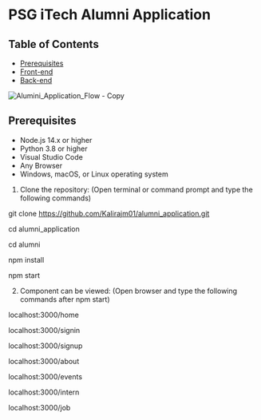# PSG iTech Alumni Application

## Table of Contents

- [Prerequisites](#Prerequisites)
- [Front-end](#Front-end)
- [Back-end](#Back-end)


![Alumini_Application_Flow  - Copy](https://github.com/user-attachments/assets/2cfa6a10-099e-48fb-8430-edfd930e6445)


## Prerequisites

- Node.js 14.x or higher
- Python 3.8 or higher
- Visual Studio Code
- Any Browser
- Windows, macOS, or Linux operating system

1. Clone the repository:
   (Open terminal or command prompt and type the following commands)

git clone https://github.com/Kalirajm01/alumni_application.git

cd alumni_application

cd alumni

npm install

npm start

2. Component can be viewed:
   (Open browser and type the following commands after npm start)

localhost:3000/home

localhost:3000/signin

localhost:3000/signup

localhost:3000/about

localhost:3000/events

localhost:3000/intern

localhost:3000/job


